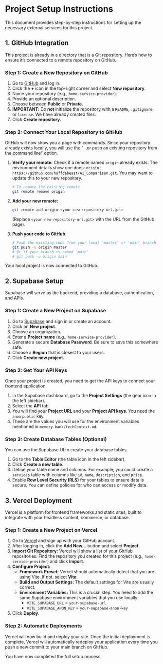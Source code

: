 # Project Setup Instructions

This document provides step-by-step instructions for setting up the necessary external services for this project.

## 1. GitHub Integration

This project is already in a directory that is a Git repository. Here’s how to ensure it’s connected to a remote repository on GitHub.

### Step 1: Create a New Repository on GitHub
1.  Go to [GitHub](https://github.com) and log in.
2.  Click the **+** icon in the top-right corner and select **New repository**.
3.  Name your repository (e.g., `home-service-provider`).
4.  Provide an optional description.
5.  Choose between **Public** or **Private**.
6.  **IMPORTANT**: Do **not** initialize the repository with a `README`, `.gitignore`, or `license`. We have already created files.
7.  Click **Create repository**.

### Step 2: Connect Your Local Repository to GitHub
GitHub will now show you a page with commands. Since your repository already exists locally, you will use the "…or push an existing repository from the command line" option.

1.  **Verify your remote:** Check if a remote named `origin` already exists. The environment details show one does: `origin: https://github.com/huffdabeast/AI_Comparison.git`. You may want to update this to your new repository.
    ```bash
    # To remove the existing remote
    git remote remove origin
    ```

2.  **Add your new remote:**
    ```bash
    git remote add origin <your-new-repository-url.git>
    ```
    (Replace `<your-new-repository-url.git>` with the URL from the GitHub page).

3.  **Push your code to GitHub:**
    ```bash
    # Push the existing code from your local 'master' or 'main' branch
    git push -u origin master 
    # Or if your branch is named 'main'
    # git push -u origin main
    ```

Your local project is now connected to GitHub.

## 2. Supabase Setup

Supabase will serve as the backend, providing a database, authentication, and APIs.

### Step 1: Create a New Project on Supabase
1.  Go to [Supabase](https://supabase.com) and sign in or create an account.
2.  Click on **New project**.
3.  Choose an organization.
4.  Enter a **Project name** (e.g., `home-service-provider`).
5.  Generate a secure **Database Password**. Be sure to save this somewhere safe.
6.  Choose a **Region** that is closest to your users.
7.  Click **Create new project**.

### Step 2: Get Your API Keys
Once your project is created, you need to get the API keys to connect your frontend application.
1.  In the Supabase dashboard, go to the **Project Settings** (the gear icon in the left sidebar).
2.  Select the **API** tab.
3.  You will find your **Project URL** and your **Project API keys**. You need the `anon` `public` key.
4.  These are the values you will use for the environment variables mentioned in `memory-bank/techContext.md`.

### Step 3: Create Database Tables (Optional)
You can use the Supabase UI to create your database tables.
1.  Go to the **Table Editor** (the table icon in the left sidebar).
2.  Click **Create a new table**.
3.  Define your table name and columns. For example, you could create a `services` table with columns like `id`, `name`, `description`, and `price`.
4.  Enable **Row Level Security (RLS)** for your tables to ensure data is secure. You can define policies for who can access or modify data.

## 3. Vercel Deployment

Vercel is a platform for frontend frameworks and static sites, built to integrate with your headless content, commerce, or database.

### Step 1: Create a New Project on Vercel
1.  Go to [Vercel](https://vercel.com) and sign up with your GitHub account.
2.  After logging in, click the **Add New...** button and select **Project**.
3.  **Import Git Repository:** Vercel will show a list of your GitHub repositories. Find the repository you created for this project (e.g., `home-service-provider`) and click **Import**.
4.  **Configure Project:**
    - **Framework Preset:** Vercel should automatically detect that you are using Vite. If not, select **Vite**.
    - **Build and Output Settings:** The default settings for Vite are usually correct.
    - **Environment Variables:** This is a crucial step. You need to add the same Supabase environment variables that you use locally.
        - `VITE_SUPABASE_URL` = `your-supabase-url`
        - `VITE_SUPABASE_ANON_KEY` = `your-supabase-anon-key`
5.  Click **Deploy**.

### Step 2: Automatic Deployments
Vercel will now build and deploy your site. Once the initial deployment is complete, Vercel will automatically redeploy your application every time you push a new commit to your main branch on GitHub.

You have now completed the full setup process.
